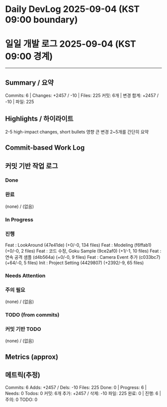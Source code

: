 ﻿# Daily DevLog 2025-09-04 (KST 09:00 boundary)
# 일일 개발 로그 2025-09-04 (KST 09:00 경계)

---

## Summary / 요약
Commits: 6 | Changes: +2457 / -10 | Files: 225
커밋: 6개 | 변경 합계: +2457 / -10 | 파일: 225

## Highlights / 하이라이트
2-5 high-impact changes, short bullets
영향 큰 변경 2~5개를 간단히 요약

## Commit-based Work Log
## 커밋 기반 작업 로그

### Done
### 완료
(none) / (없음)

### In Progress
### 진행
Feat : LookAround (47e41de) (+0/-0, 134 files)
Feat : Modeling (f6ffab1) (+0/-0, 2 files)
Feat : 코드 수정, Goku Sample (9ce2af0) (+1/-1, 10 files)
Feat : 연속 공격 샘플 (d4b564a) (+0/-0, 9 files)
Feat : Camera Event 추가 (c033bc7) (+64/-0, 5 files)
Init : Project Setting (4429807) (+2392/-9, 65 files)

### Needs Attention
### 주의 필요
(none) / (없음)

### TODO (from commits)
### 커밋 기반 TODO
(none) / (없음)

## Metrics (approx)
## 메트릭(추정)
Commits: 6
Adds: +2457 / Dels: -10
Files: 225
Done: 0 | Progress: 6 | Needs: 0
Todos: 0
커밋: 6개
추가: +2457 / 삭제: -10
파일: 225
완료: 0 | 진행: 6 | 주의: 0
TODO: 0

